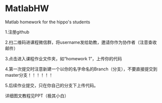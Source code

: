 # MatlabHW
Matlab homework for the hippo's students

1.注册github

2.扫二维码进课程微信群，将username发给助教，邀请你作为协作者（注意查收邮件）

3.点击进入课程作业文件夹，如“homework 1”，上传你的代码

4.第一次提交时注意新建一个以你的名字命名的Branch（分支），不要直接提交到master分支！！！！！！

5.后续作业提交，只在你自己的分支下上传代码。

详细图文教程见PPT（极其小白）
